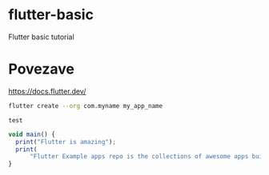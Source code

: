 # flutter-basic
Flutter basic tutorial

# Povezave
https://docs.flutter.dev/

```bash
flutter create --org com.myname my_app_name
```
```terminal
test
```

```javascript
void main() {
  print("Flutter is amazing");
  print(
      "Flutter Example apps repo is the collections of awesome apps built with flutter");
}
```

